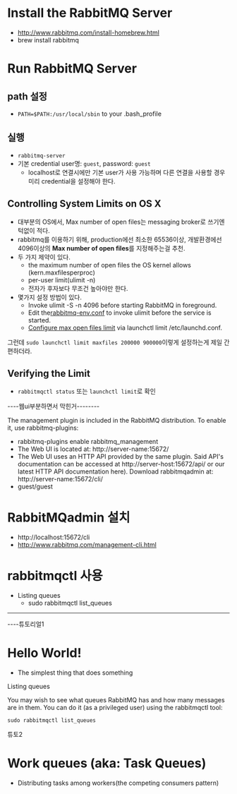# Install the RabbitMQ Server

- http://www.rabbitmq.com/install-homebrew.html
- brew install rabbitmq

# Run RabbitMQ Server

## path 설정
- `PATH=$PATH:/usr/local/sbin` to your .bash_profile

## 실행
- `rabbitmq-server`
- 기본 credential user명: `guest`, password: `guest`
    - localhost로 연결시에만 기본 user가 사용 가능하며 다른 연결을 사용할 경우 미리 credential을 설정해야 한다.

## Controlling System Limits on OS X
- 대부분의 OS에서, Max number of open files는 messaging broker로 쓰기엔 턱없이 적다.
- rabbitmq를 이용하기 위해, production에선 최소한 65536이상, 개발환경에선 4096이상의 **Max number of open files**를 지정해주는걸 추천.
- 두 가지 제약이 있다.
    - the maximum number of open files the OS kernel allows (kern.maxfilesperproc)
    - per-user limit(ulimit -n)
    - 전자가 후자보다 무조건 높아야만 한다.
- 몇가지 설정 방법이 있다.
    - Invoke ulimit -S -n 4096 before starting RabbitMQ in foreground.
    - Edit the[rabbitmq-env.conf][1] to invoke ulimit before the service is started.
    - [Configure max open files limit][2] via launchctl limit /etc/launchd.conf.

그런데 `sudo launchctl limit maxfiles 200000 900000`이렇게 설정하는게 제일 간편하더라.


## Verifying the Limit

- `rabbitmqctl status` 또는 `launchctl limit`로 확인

[1]: http://www.rabbitmq.com/configure.html
[2]: https://github.com/basho/basho_docs/blob/master/content/riak/kv/2.2.3/using/performance/open-files-limit.md#mac-os-x-el-capitan


----웹ui부분하면서 막힌거--------

The management plugin is included in the RabbitMQ distribution. To enable it, use rabbitmq-plugins:
- rabbitmq-plugins enable rabbitmq_management
- The Web UI is located at: http://server-name:15672/
- The Web UI uses an HTTP API provided by the same plugin. Said API's documentation can be accessed at http://server-host:15672/api/ or our latest HTTP API documentation here).
Download rabbitmqadmin at: http://server-name:15672/cli/
- guest/guest

# RabbitMQadmin 설치
- http://localhost:15672/cli
- http://www.rabbitmq.com/management-cli.html


# rabbitmqctl 사용
- Listing queues
    - sudo rabbitmqctl list_queues
--------------------------------

----튜토리얼1

# Hello World!
- The simplest thing that does something

Listing queues

You may wish to see what queues RabbitMQ has and how many messages are in them. You can do it (as a privileged user) using the rabbitmqctl tool:

`sudo rabbitmqctl list_queues`



튜토2

# Work queues (aka: Task Queues) 
- Distributing tasks among workers(the competing consumers pattern)





